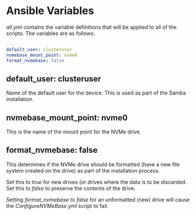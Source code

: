 # Ansible Variables

<i>all.yml</i> contains the variable definitions that will be applied to all of the scripts. The variables are as follows:

```yaml
---
default_user: clusteruser
nvmebase_mount_point: nvme0
format_nvmebase: false
```

## default_user: clusteruser

Name of the default user for the device.  This is used as part of the Samba installation.

## nvmebase_mount_point: nvme0

This is the name of the mount point for the NVMe drive.

## format_nvmebase: false

This determines if the NVMe drive should be formatted (have a new file system created on the drive) as part of the installation process.

Set this to <i>true</i> for new drives (or drives where the data is to be discarded.  Set this to <i>false</i> to preserve the contents of the drive.

Setting <i>format_nvmebase</i> to <i>false</i> for an unformatted (new) drive will cause the <i>ConfigureNVMeBase.yml</i> script to fail.

